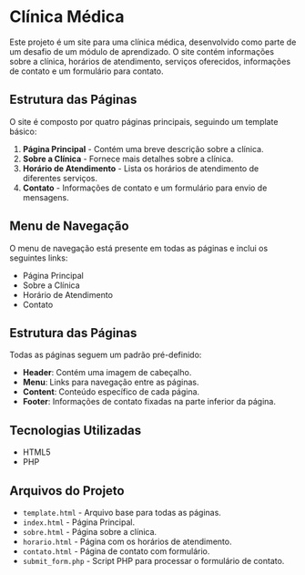 # Clínica Médica

Este projeto é um site para uma clínica médica, desenvolvido como parte de um desafio de um módulo de aprendizado. O site contém informações sobre a clínica, horários de atendimento, serviços oferecidos, informações de contato e um formulário para contato.

## Estrutura das Páginas

O site é composto por quatro páginas principais, seguindo um template básico:

1. **Página Principal** - Contém uma breve descrição sobre a clínica.
2. **Sobre a Clínica** - Fornece mais detalhes sobre a clínica.
3. **Horário de Atendimento** - Lista os horários de atendimento de diferentes serviços.
4. **Contato** - Informações de contato e um formulário para envio de mensagens.

## Menu de Navegação

O menu de navegação está presente em todas as páginas e inclui os seguintes links:
- Página Principal
- Sobre a Clínica
- Horário de Atendimento
- Contato

## Estrutura das Páginas

Todas as páginas seguem um padrão pré-definido:
- **Header**: Contém uma imagem de cabeçalho.
- **Menu**: Links para navegação entre as páginas.
- **Content**: Conteúdo específico de cada página.
- **Footer**: Informações de contato fixadas na parte inferior da página.

## Tecnologias Utilizadas

- HTML5
- PHP

## Arquivos do Projeto

- `template.html` - Arquivo base para todas as páginas.
- `index.html` - Página Principal.
- `sobre.html` - Página sobre a clínica.
- `horario.html` - Página com os horários de atendimento.
- `contato.html` - Página de contato com formulário.
- `submit_form.php` - Script PHP para processar o formulário de contato.
